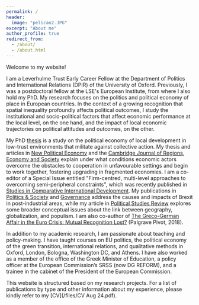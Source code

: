 ```yaml
---
permalink: /
header: 
  image: "pelican2.JPG"
excerpt: "About me"
author_profile: true
redirect_from: 
  - /about/
  - /about.html
---
```


Welcome to my website!

I am a Leverhulme Trust Early Career Fellow at the Department of Politics and International Relations (DPIR) of the University of Oxford. Previously, I was a postdoctoral fellow at the LSE's European Institute, from where I also hold my PhD. My research focuses on the politics and political economy of place in European countries. In the context of a growing recognition that spatial inequality profoundly affects political outcomes, I study the institutional and socio-political factors that affect economic performance at the local level, on the one hand, and the impact of local economic trajectories on political attitudes and outcomes, on the other. 

My PhD [thesis](http://etheses.lse.ac.uk/4307/) is a study on the political economy of local development in low-trust environments that militate against collective action. My thesis and articles in [New Political Economy](https://doi.org/10.1080/13563467.2024.2305252) and the [Cambridge Journal of Regions, Economy and Society](https://doi.org/10.1093/cjres/rsad037) explain under what conditions economic actors overcome the obstacles to cooperation in unfavourable settings and begin to work together, fostering upgrading in fragmented economies. I am a co-editor of a Special Issue entitled "Firm-centred, multi-level approaches to overcoming semi-peripheral constraints", which was recently published in [Studies in Comparative International Development](https://doi.org/10.1007/s12116-024-09434-2). My publications in [Politics & Society](https://journals.sagepub.com/doi/full/10.1177/0032329221992198) and [Governance](https://onlinelibrary.wiley.com/doi/full/10.1111/gove.12545) address the causes and impacts of Brexit in post-industrial areas, while my article in [Political Studies Review](https://doi.org/10.1177/14789299231201810) explores some broader conceptual issues about the link between geography, globalization, and populism. I am also co-author of [The Greco-German Affair in the Euro Crisis: Mutual Recognition Lost?](https://link.springer.com/book/10.1057/978-1-137-54751-4) (Palgrave Pivot, 2018). 

In addition to my academic research, I am passionate about teaching and policy-making. I have taught courses on EU politics, the political economy of the green transition, international relations, and qualitative methods in Oxford, London, Bologna, Washington DC, and Athens. I have also worked as a member of the office of the Greek Minister of Education, a policy officer at the European Commission’s SRSS (now DG REFORM), and a trainee in the cabinet of the President of the European Commission.

This website is structured based on my research projects. For a list of publications by type and other information about my experience, please kindly refer to my [CV](/files/CV Aug 24.pdf). 